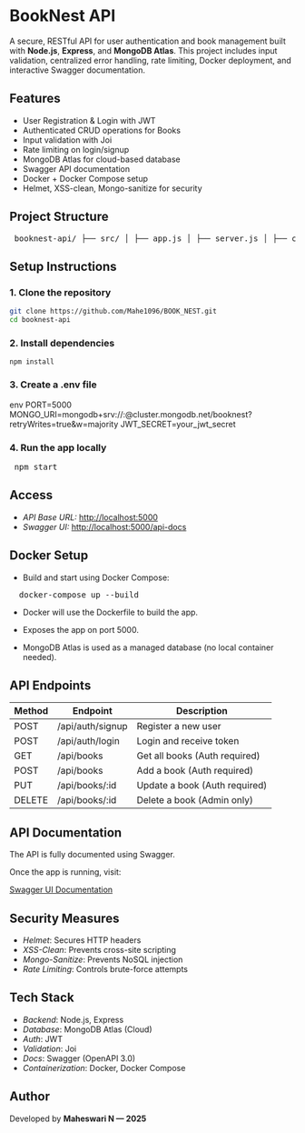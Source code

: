 # BookNest API

A secure, RESTful API for user authentication and book management built with **Node.js**, **Express**, and **MongoDB Atlas**. This project includes input validation, centralized error handling, rate limiting, Docker deployment, and interactive Swagger documentation.


## Features

- User Registration & Login with JWT
- Authenticated CRUD operations for Books
- Input validation with Joi
- Rate limiting on login/signup
- MongoDB Atlas for cloud-based database
- Swagger API documentation
- Docker + Docker Compose setup
- Helmet, XSS-clean, Mongo-sanitize for security



## Project Structure

<pre> booknest-api/ ├── src/ │ ├── app.js │ ├── server.js │ ├── config/ │ │ ├── db.js │ │ └── docs/ │ │ └── swagger.js │ ├── controllers/ │ ├── middlewares/ │ ├── routes/ │ ├── utils/ │ └── validators/ ├── Dockerfile ├── docker-compose.yml ├── .env ├── package.json └── README.md </pre>

## Setup Instructions

### 1. Clone the repository
   
```bash
git clone https://github.com/Mahe1096/BOOK_NEST.git
cd booknest-api
```

### 2. Install dependencies

<pre><code>npm install</code></pre>

### 3. Create a .env file

env
PORT=5000
MONGO_URI=mongodb+srv://<username>:<password>@cluster.mongodb.net/booknest?retryWrites=true&w=majority
JWT_SECRET=your_jwt_secret

### 4. Run the app locally

<pre><code></code> npm start</code> </pre>



## Access

- *API Base URL:* [http://localhost:5000](http://localhost:5000)  
- *Swagger UI:* [http://localhost:5000/api-docs](http://localhost:5000/api-docs)


## Docker Setup

- Build and start using Docker Compose:

<pre>  docker-compose up --build  </pre>

- Docker will use the Dockerfile to build the app.

- Exposes the app on port 5000.

- MongoDB Atlas is used as a managed database (no local container needed).

## API Endpoints


| Method | Endpoint           | Description                   |
|--------|--------------------|-------------------------------|
| POST   | /api/auth/signup   | Register a new user           |
| POST   | /api/auth/login    | Login and receive token       |
| GET    | /api/books         | Get all books (Auth required) |
| POST   | /api/books         | Add a book (Auth required)    |
| PUT    | /api/books/:id     | Update a book (Auth required) |
| DELETE | /api/books/:id     | Delete a book (Admin only)    |


## API Documentation

The API is fully documented using Swagger.

Once the app is running, visit:

[Swagger UI Documentation](http://localhost:5000/api-docs)


## Security Measures

- *Helmet*: Secures HTTP headers  
- *XSS-Clean*: Prevents cross-site scripting  
- *Mongo-Sanitize*: Prevents NoSQL injection  
- *Rate Limiting*: Controls brute-force attempts  


## Tech Stack

- *Backend*: Node.js, Express  
- *Database*: MongoDB Atlas (Cloud)  
- *Auth*: JWT  
- *Validation*: Joi  
- *Docs*: Swagger (OpenAPI 3.0)  
- *Containerization*: Docker, Docker Compose  

## Author

Developed by **Maheswari N — 2025**

